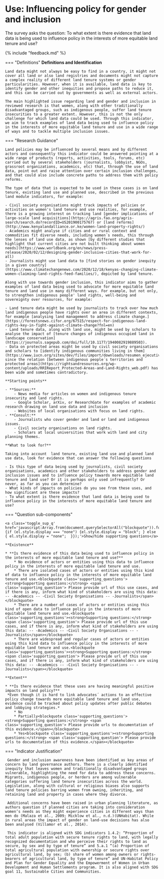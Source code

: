 # Use: Influencing policy for gender and inclusion

The survey asks the question: To what extent is there evidence that land data is being used to influence policy in the interests of more equitable land tenure and use? 

{% include "feedback.md" %}


    
=== "Definitions"
    **Definitions and Identification**
    
    Land data might not always be easy to find in a country, it might not cover all land or also land registries and documents might not capture a complex reality of different land tenure systems or gender particularities. However, when it is available, land data is key to identify gender and other inequities and propose paths to reduce it, and this can be carried out by governments as well as external actors.
    
    The main highlighted issue regarding land and gender and inclusion in reviewed research is that women, along with other traditionally disadvantaged groups, such as indigenous people, suffer land tenure insecurities to a greater extent. However, this is not the only challenge for which land data could be used. Through this indicator, we aim to track examples of land data being used to influence policy in the interests of more equitable land tenure and use in a wide range of ways and to tackle multiple inclusion issues.
    
=== "Research Guidance"
    
    Land policies may be influenced by several means and by different actors and consequently this indicator could be answered pointing at a wide range of products (reports, activities, tools, forums, etc) carried out by several stakeholders (journalists, lobbyist, NGOs, grassroot organizations, academics, etc) that, through the use of land data, point out and raise attention over certain inclusion challenges, and that could also include concrete paths to address them with policy reforms.
    
    The type of data that is expected to be used in these cases is on land tenure, existing land use and planned use, described in the previous land module indicators, for example:
    
    - Civil society organisations might track impacts of policies or activities on women's land tenure and use realities, for example, there is a growing interest on tracking land [gender implications of large-scale land acquisitions](https://agris.fao.org/agris-search/search.do?recordID=US201900175767) or [land reforms](http://www.kenyalandalliance.or.ke/women-land-property-rights/)
    - Academics might analyse if cities and or rural context and commodities fit diverse needs, including women´s needs, this through the lenses of land use data, as shown [by different studies that highlight that current cities are not built thinking about women needs](https://www.worldbank.org/en/news/press-release/2020/02/12/designing-gender-inclusive-cities-that-work-for-all)
    - Journalists might use land data to [find stories on gender inequity in a given country](https://www.climatechangenews.com/2020/12/18/kenyas-changing-climate-women-claiming-land-rights-feed-families/), depicted by land tenure.
    
    Along with use towards gender inclusion, this indicator aims to gather examples of land data being used to advocate for more equitable land tenure and land use in many different ways. For example, but not only, to strengthen indigenous people' land rights, well-being and sovereignty over resources, for example:
    
    - Land tenure data might be used by journalists to track over how much land indigenous people have rights over an area in different contexts, for example [analysing land management to address climate change.](https://forestsnews.cifor.org/67515/respect-for-indigenous-land-rights-key-in-fight-against-climate-change?fnl=en)
    - Land tenure data, along with land use, might be used by scholars to analyse the impact of [tenure changes of indigenous occupied land in landscape conservation](https://journals.sagepub.com/doi/full/10.1177/1940082919889503).
    - Data on protected areas might be used by civil society organisations and scholars to [identify indigenous communities living in them](https://www.iucn.org/sites/dev/files/import/downloads/resumen_ejecutivo_superposicion.pdf), since the relation [between indigenous people´s territories and protected areas](https://rightsandresources.org/wp-content/uploads/RRIReport_Protected-Areas-and-Land-Rights_web.pdf) has been wide and sometimes contradictory.
    
    **Starting points**
    
    - **Sources:**
        - News media for articles on women and indigenous tenure insecurity and land rights.
        - Google Scholar, arXiv, or ResearchGate for examples of academic research drawing on land use data and inclusion
        - Websites of local organisations with focus on land rights.
    - **Consult:**
        - Journalists who cover gender and land or land and indigenous issues.
        - Civil society organisations on land rights.
        - Scholars at local universities that work with land and city planning themes.
    
    **What to look for?**
    
    Taking into account  land tenure, existing land use and planned land use data, look for evidence that can answer the following questions
    
    - Is this type of data being used by journalists, civil society organisations, academics and other stakeholders to address gender and inclusion issues and to influence policy towards more equitable land tenure and land use? Or it is perhaps only used infrequently? Or never, as far as you can determine?
    - What kinds of impacts on policies do you see from these uses, and how significant are these impacts?
    - To what extent is there evidence that land data is being used to influence policy in the interests of more equitable land tenure and use?

=== "Question sub-components"

    <a class='toggle_sup_q' href='javascript:Array.from(document.querySelectorAll("blockquote")).forEach(function(el) {if (el.style.display === "none") {el.style.display = "block"; } else { el.style.display = "none";  }});'>Show/hide supporting questions</a>
    
    **Existence**
    
    * **Is there evidence of this data being used to influence policy in the interests of more equitable land tenure and use?**
        * No evidence of actors or entities using this data to influence policy in the interests of more equitable land tenure and use.
        * There are isolated cases of actors or entities using this kind of data to influence policy in the interests of more equitable land tenure and use.<blockquote class='supporting_questions'><strong>Supporting questions:</strong> <span class='supporting_question'> Please provide url of this use cases, and if there is any, inform what kind of stakeholders are using this data: -- -Academics -- -Civil Society Organisations -- -Journalists</span></blockquote>
        * There are a number of cases of actors or entities using this kind of open data to influence policy in the interests of more equitable land tenure and use.<blockquote class='supporting_questions'><strong>Supporting questions:</strong> <span class='supporting_question'> Please provide url of this use cases, and if there is any, inform what kind of stakeholders are using this data: -- -Academics -- -Civil Society Organisations -- -Journalists</span></blockquote>
        * There are widespread and regular cases of actors or entities using this kind data to influence policy in the interests of more equitable land tenure and use.<blockquote class='supporting_questions'><strong>Supporting questions:</strong> <span class='supporting_question'> Please provide url of this use cases, and if there is any, inform what kind of stakeholders are using this data: -- -Academics -- -Civil Society Organisations -- -Journalists</span></blockquote>
    
    **Extent**
    
    * **Is there evidence that these uses are having meaningful positive impacts on land policy?**
     *Even though it is hard to link advocates´ actions to an effective policy change towards more equitable land tenure and land use, evidence could be tracked about policy updates after public debates and lobbying strategies.*
        * No
        * Partially<blockquote class='supporting_questions'><strong>Supporting questions:</strong> <span class='supporting_question'> Please provide urls to documentation of this evidence.</span></blockquote>
        * Yes<blockquote class='supporting_questions'><strong>Supporting questions:</strong> <span class='supporting_question'> Please provide urls to documentation of this evidence.</span></blockquote>


=== "Indicator Justification"


     Gender and inclusion awareness have been identified as key areas of concern by land governance authors. There is a clearly identified inequity that leaves women and traditionally disadvantaged groups vulnerable, highlighting the need for data to address these concerns. Migrants, indigenous people, or herders are among vulnerable categories suffering land tenure insecurities across the world. Legislation, along with cultural or religious biases also supports land tenure policies barring women from owning, inheriting, and retaining land and property in cases where they divorce.
     
     Additional concerns have been raised in urban planning literature, as authors question if planned cities are taking into consideration women’s needs as they might experience cities in different ways than men do (Malaza et al., 2009; Micklow et al., n.d.)(UNHabitat). While in rural areas the impact of gender on land-use decisions has also been analysed (Villamor et al., 2014).
     
     This indicator is aligned with SDG indicators 1.4.2: “Proportion of total adult population with secure tenure rights to land, with legally recognized documentation and who perceive their rights to land as secure, by sex and by type of tenure” and 5.a.1 “(a) Proportion of total agricultural population with ownership or secure rights over agricultural land, by sex; (b) share of women among owners or rights-bearers of agricultural land, by type of tenure” and UN-Habitat Policy and Plan for Gender Equality and the Empowerment of Women in Urban Development and Human Settlements program. It is also aligned with SDG goal 11, Sustainable Cities and Communities.